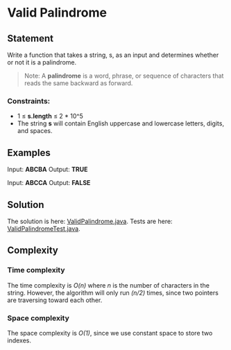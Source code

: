 # Valid Palindrome

## Statement

Write a function that takes a string, s, as an input and determines whether or not it is a palindrome.

> Note: A **palindrome** is a word, phrase, or sequence of characters that reads the same backward as forward.

### Constraints:

- 1 ≤ **s.length** ≤ 2 * 10^5
- The string **s** will contain English uppercase and lowercase letters, digits, and spaces.

## Examples

Input: **ABCBA**
Output: **TRUE**

Input: **ABCCA**
Output: **FALSE**

## Solution

The solution is here: [ValidPalindrome.java](../../src/main/java/com/github/akarazhev/challenge/twopointers/ValidPalindrome.java "ValidPalindrome.java").
Tests are here: [ValidPalindromeTest.java](../../src/test/java/com/github/akarazhev/challenge/twopointers/ValidPalindromeTest.java "ValidPalindromeTest.java").

## Complexity

### Time complexity

The time complexity is _O(n)_ where _n_ is the number of characters in the string. However, the algorithm will only run
_(n/2)_ times, since two pointers are traversing toward each other.

### Space complexity

The space complexity is _O(1)_, since we use constant space to store two indexes.